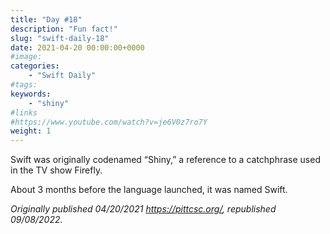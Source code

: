 ```yaml
---
title: "Day #18"
description: "Fun fact!"
slug: "swift-daily-18"
date: 2021-04-20 00:00:00+0000
#image:
categories:
    - "Swift Daily"
#tags:
keywords:
    - "shiny"
#links
#https://www.youtube.com/watch?v=je6V0z7ro7Y
weight: 1
---
```


Swift was originally codenamed “Shiny,” a reference to a catchphrase used in the TV show Firefly.

About 3 months before the language launched, it was named Swift.

*Originally published 04/20/2021 https://pittcsc.org/, republished 09/08/2022.*

